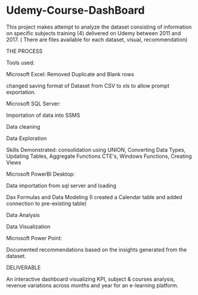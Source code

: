 # Udemy-Course-DashBoard



This project makes attempt to analyze the dataset consisting of information on specific subjects training (4) delivered on Udemy between 2011 and 2017. ( There are files available for each dataset, visual, recommendation)

THE PROCESS

Tools used:

Microsoft Excel: Removed Duplicate and Blank rows

changed saving format of Dataset from CSV to xls to allow prompt exportation.

Microsoft SQL Server:

Importation of data into SSMS

Data cleaning

Data Exploration

Skills Demonstrated: consolidation using UNION, Converting Data Types, Updating Tables, Aggregate Functions CTE's, Windows Functions, Creating Views


Microsoft PowerBI Desktop:

Data importation from sql server and loading 

Dax Formulas and Data Modeling (I created a Calendar table and added connection to pre-existing table)

Data Analysis

Data Visualization


Microsoft Power Point:

Documented recommendations based on the insights generated from the dataset.

DELIVERABLE

An interactive dashboard visualizing KPI, subject & courses analysis, revenue variations across months and year for an e-learning platform. 
